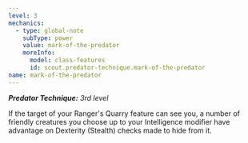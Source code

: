```yaml
---
level: 3
mechanics:
  - type: global-note
    subType: power
    value: mark-of-the-predator
    moreInfo:
      model: class-features
      id: scout.predator-technique.mark-of-the-predator
name: mark-of-the-predator
---
```

_**Predator Technique:** 3rd level_
If the target of your Ranger's Quarry feature can see you, a number of friendly creatures you choose up to your Intelligence modifier have advantage on Dexterity (Stealth) checks made to hide from it.